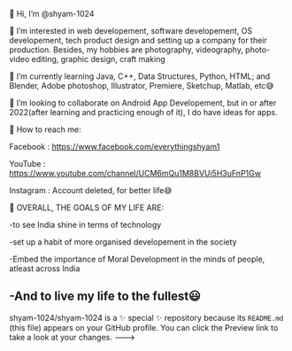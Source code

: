 👋 Hi, I’m @shyam-1024

🙂 I’m interested in web developement, software developement, OS developement, tech product design and setting up a company for their production.
    Besides, my hobbies are photography, videography, photo-video editing, graphic design, craft making
    
🌱 I’m currently learning Java, C++, Data Structures, Python, HTML;
    and Blender, Adobe photoshop, Illustrator, Premiere, Sketchup, Matlab, etc😅

🤝 I’m looking to collaborate on Android App Developement, but in or after 2022(after learning and practicing enough of it), I do have ideas for apps.

📶 How to reach me: 

Facebook    :   https://www.facebook.com/everythingshyam1

YouTube     :   https://www.youtube.com/channel/UCM6mQu1M8BVUi5H3uFnP1Gw

Instagram   :   Account deleted, for better life😅

💼 OVERALL, THE GOALS OF MY LIFE ARE:

-to see India shine in terms of technology

-set up a habit of more organised developement in the society

-Embed the importance of Moral Development in the minds of people, atleast across India

-And to live my life to the fullest😃
---------------------------------------------------------------------------------------------------------------------------------------------------------------------------------
shyam-1024/shyam-1024 is a ✨ special ✨ repository because its `README.md` (this file) appears on your GitHub profile.
You can click the Preview link to take a look at your changes.
--->
